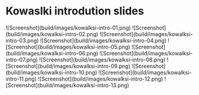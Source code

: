 # Kowaslki introdution slides
!\[Screenshot\](build/images/kowalksi-intro-01.png)
!\[Screenshot\](build/images/kowalksi-intro-02.png)
!\[Screenshot\](build/images/kowalksi-intro-03.png)
!\[Screenshot\](build/images/kowalksi-intro-04.png)
!\[Screenshot\](build/images/kowalksi-intro-05.png)
!\[Screenshot\](build/images/kowalksi-intro-06.png)
!\[Screenshot\](build/images/kowalksi-intro-07.png)
!\[Screenshot\](build/images/kowalksi-intro-08.png)
!\[Screenshot\](build/images/kowalksi-intro-09.png)
!\[Screenshot\](build/images/kowalksi-intro-10.png)
!\[Screenshot\](build/images/kowalksi-intro-11.png)
!\[Screenshot\](build/images/kowalksi-intro-12.png)
!\[Screenshot\](build/images/kowalksi-intro-13.png)
